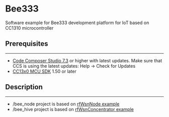 # Bee333
Software example for Bee333 development platform for IoT based on CC1310 microcontroller

## Prerequisites
-----------
  * [Code Composer Studio 7.3](http://www.ti.com/tool/CCSTUDIO) or higher with latest updates. Make sure that CCS is using the   latest updates: Help → Check for Updates
  * [CC13x0 MCU SDK](http://www.ti.com/tool/SIMPLELINK-CC13X0-SDK) 1.50 or later
  
## Description
-----------
  * /bee_node project is based on [rfWsnNode example](http://dev.ti.com/tirex/#/?link=Software%2FSimpleLink%20CC13x0%20SDK%2FExamples%2FDevelopment%20Tools%2FCC1310%20LaunchPad%2FEasyLink%2FrfWsnNode%2FTI-RTOS%2FCCS%20Compiler%2FrfWsnNode)
  * /bee_hive project is based on [rfWsnConcentrator example](http://dev.ti.com/tirex/#/?link=Software%2FSimpleLink%20CC13x0%20SDK%2FExamples%2FDevelopment%20Tools%2FCC1310%20LaunchPad%2FEasyLink%2FrfWsnConcentrator%2FTI-RTOS%2FCCS%20Compiler%2FrfWsnConcentrator)
